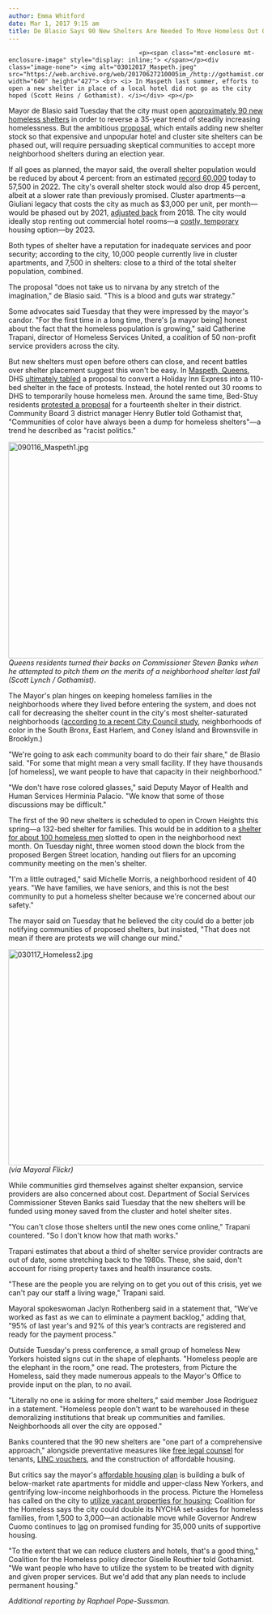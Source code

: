 ```yaml
---
author: Emma Whitford
date: Mar 1, 2017 9:15 am
title: De Blasio Says 90 New Shelters Are Needed To Move Homeless Out Of Hotels
---
```


	
										<p><span class="mt-enclosure mt-enclosure-image" style="display: inline;"> </span></p><div class="image-none"> <img alt="03012017_Maspeth.jpeg" src="https://web.archive.org/web/20170627210005im_/http://gothamist.com/attachments/nyc_ewhitford/03012017_Maspeth.jpeg" width="640" height="427"> <br> <i> In Maspeth last summer, efforts to open a new shelter in place of a local hotel did not go as the city hoped (Scott Heins / Gothamist). </i></div> <p></p>

<p>Mayor de Blasio said Tuesday that the city must open <a href="https://web.archive.org/web/20170627210005/http://gothamist.com/2017/02/28/homeless_shelter_plan_2017.php">approximately 90 new homeless shelters</a> in order to reverse a 35-year trend of steadily increasing homelessness. But the ambitious <a href="https://web.archive.org/web/20170627210005/http://www1.nyc.gov/site/dhs/about/tide.page">proposal</a>, which entails adding new shelter stock so that expensive and unpopular hotel and cluster site shelters can be phased out, will require persuading skeptical communities to accept more neighborhood shelters during an election year.</p>

<p>If all goes as planned, the mayor said, the overall shelter population would be reduced by about 4 percent: from an estimated <a href="https://web.archive.org/web/20170627210005/http://gothamist.com/2016/09/30/homeless_in_nyc_hits_new_record_hig.php">record 60,000</a> today to 57,500 in 2022. The city&apos;s overall shelter stock would also drop 45 percent, albeit at a slower rate than previously promised. Cluster apartments&#x2014;a Giuliani legacy that costs the city as much as $3,000 per unit, per month&#x2014;would be phased out by 2021, <a href="https://web.archive.org/web/20170627210005/http://gothamist.com/2016/01/04/homeless_cluster_site.php">adjusted back</a> from 2018. The city would ideally stop renting out commercial hotel rooms&#x2014;a <a href="https://web.archive.org/web/20170627210005/http://gothamist.com/2016/12/14/scott_stringer_blasts_citys_use_of.php">costly, temporary</a> housing option&#x2014;by 2023. </p>

<p>Both types of shelter have a reputation for inadequate services and poor security; according to the city, 10,000 people currently live in cluster apartments, and 7,500 in shelters: close to a third of the total shelter population, combined. </p>

<p>The proposal &quot;does not take us to nirvana by any stretch of the imagination,&quot; de Blasio said. &quot;This is a blood and guts war strategy.&quot; </p>

<p>Some advocates said Tuesday that they were impressed by the mayor&apos;s candor. &quot;For the first time in a long time, there&apos;s [a mayor being] honest about the fact that the homeless population is growing,&quot; said Catherine Trapani, director of Homeless Services United, a coalition of 50 non-profit service providers across the city. </p>

<p>But new shelters must open before others can close, and recent battles over shelter placement suggest this won&apos;t be easy. In <a href="https://web.archive.org/web/20170627210005/http://gothamist.com/2016/09/01/maspeth_homeless_shelter.php">Maspeth, Queens</a>, DHS <a href="https://web.archive.org/web/20170627210005/http://gothamist.com/2016/10/10/post_181.php">ultimately tabled</a> a proposal to convert a Holiday Inn Express into a 110-bed shelter in the face of protests. Instead, the hotel rented out 30 rooms to DHS to temporarily house homeless men. Around the same time, Bed-Stuy residents <a href="https://web.archive.org/web/20170627210005/http://gothamist.com/2016/08/30/bed_stuy_homeless_drop_in.php">protested a proposal</a> for a fourteenth shelter in their district. Community Board 3 district manager Henry Butler told Gothamist that, &quot;Communities of color have always been a dump for homeless shelters&quot;&#x2014;a trend he described as &quot;racist politics.&quot; </p>

<p><span class="mt-enclosure mt-enclosure-image" style="display: inline;"> </span></p><div class="image-none"> <img alt="090116_Maspeth1.jpg" src="https://web.archive.org/web/20170627210005im_/http://gothamist.com/attachments/nyc_ewhitford/090116_Maspeth1.jpg" width="640" height="427"> <br> <i>Queens residents turned their backs on Commissioner Steven Banks when he attempted to pitch them on the merits of a neighborhood shelter last fall (Scott Lynch / Gothamist).</i></div> <p></p>

<p>The Mayor&apos;s plan hinges on keeping homeless families in the neighborhoods where they lived before entering the system, and does not call for decreasing the shelter count in the city&apos;s most shelter-saturated neighborhoods (<a href="https://web.archive.org/web/20170627210005/http://www.politico.com/states/new-york/city-hall/story/2017/02/city-council-to-propose-overhaul-to-city-fair-share-policies-109897">according to a recent City Council study</a>, neighborhoods of color in the South Bronx, East Harlem, and Coney Island and Brownsville in Brooklyn.) </p>

<p>&quot;We&apos;re going to ask each community board to do their fair share,&quot; de Blasio said. &quot;For some that might mean a very small facility. If they have thousands [of homeless], we want people to have that capacity in their neighborhood.&quot; </p>

<p>&quot;We don&apos;t have rose colored glasses,&quot; said Deputy Mayor of Health and Human Services Herminia Palacio. &quot;We know that some of those discussions may be difficult.&quot; </p>

<p>The first of the 90 new shelters is scheduled to open in Crown Heights this spring&#x2014;a 132-bed shelter for families. This would be in addition to a <a href="https://web.archive.org/web/20170627210005/https://www.dnainfo.com/new-york/20170228/crown-heights/homeless-shelter-crown-heights-bergen-street">shelter for about 100 homeless men</a> slotted to open in the neighborhood next month. On Tuesday night, three women stood down the block from the proposed Bergen Street location, handing out fliers for an upcoming community meeting on the men&apos;s shelter. </p>

<p>&quot;I&apos;m a little outraged,&quot; said Michelle Morris, a neighborhood resident of 40 years. &quot;We have families, we have seniors, and this is not the best community to put a homeless shelter because we&apos;re concerned about our safety.&quot; </p>

<p>The mayor said on Tuesday that he believed the city could do a better job notifying communities of proposed shelters, but insisted, &quot;That does not mean if there are protests we will change our mind.&quot; </p>

<p><span class="mt-enclosure mt-enclosure-image" style="display: inline;"> </span></p><div class="image-none"> <img alt="030117_Homeless2.jpg" src="https://web.archive.org/web/20170627210005im_/http://gothamist.com/attachments/nyc_ewhitford/030117_Homeless2.jpg" width="640" height="426"> <br> <i> (via Mayoral Flickr) </i></div> <p></p>

<p>While communities gird themselves against shelter expansion, service providers are also concerned about cost. Department of Social Services Commissioner Steven Banks said Tuesday that the new shelters will be funded using money saved from the cluster and hotel shelter sites. </p>

<p>&quot;You can&apos;t close those shelters until the new ones come online,&quot; Trapani countered. &quot;So I don&apos;t know how that math works.&quot; </p>

<p>Trapani estimates that about a third of shelter service provider contracts are out of date, some stretching back to the 1980s. These, she said, don&apos;t account for rising property taxes and health insurance costs. </p>

<p>&quot;These are the people you are relying on to get you out of this crisis, yet we can&apos;t pay our staff a living wage,&quot; Trapani said. </p>

<p>Mayoral spokeswoman Jaclyn Rothenberg said in a statement that, &quot;We&#x2019;ve worked as fast as we can to eliminate a payment backlog,&quot; adding that, &quot;95% of last year&apos;s and 92% of this year&#x2019;s contracts are registered and ready for the payment process.&quot; </p>

<p>Outside Tuesday&apos;s press conference, a small group of homeless New Yorkers hoisted signs cut in the shape of elephants. &quot;Homeless people are the elephant in the room,&quot; one read. The protesters, from Picture the Homeless, said they made numerous appeals to the Mayor&apos;s Office to provide input on the plan, to no avail. </p>

<p>&quot;Literally no one is asking for more shelters,&quot; said member Jose Rodriguez in a statement. &quot;Homeless people don&apos;t want to be warehoused in these demoralizing institutions that break up communities and families. Neighborhoods all over the city are opposed.&quot; </p>

<p>Banks countered that the 90 new shelters are &quot;one part of a comprehensive approach,&quot; alongside preventative measures like <a href="https://web.archive.org/web/20170627210005/http://gothamist.com/2017/02/12/city_will_guarantee_legal_counsel_t.php">free legal counsel</a> for tenants, <a href="https://web.archive.org/web/20170627210005/http://www1.nyc.gov/nyc-resources/service/4301/living-in-communities-linc-rent-program">LINC vouchers</a>, and the construction of affordable housing. </p>

<p>But critics say the mayor&apos;s <a href="https://web.archive.org/web/20170627210005/http://gothamist.com/2014/05/07/de_blasios_housing_plan.php">affordable housing plan</a> is building a bulk of below-market rate apartments for middle and upper-class New Yorkers, and gentrifying low-income neighborhoods in the process. Picture the Homeless has called on the city to <a href="https://web.archive.org/web/20170627210005/http://gothamist.com/2016/02/18/affordable_housing_lots.php">utilize vacant properties for housing</a>; Coalition for the Homeless says the city could double its NYCHA set-asides for homeless families, from 1,500 to 3,000&#x2014;an actionable move while Governor Andrew Cuomo continues to <a href="https://web.archive.org/web/20170627210005/http://gothamist.com/2016/08/26/cuomo_supportive_housing.php">lag</a> on promised funding for 35,000 units of supportive housing.</p>

<p>&quot;To the extent that we can reduce clusters and hotels, that&apos;s a good thing,&quot; Coalition for the Homeless policy director Giselle Routhier told Gothamist. &quot;We want people who have to utilize the system to be treated with dignity and given proper services. But we&apos;d add that any plan needs to include permanent housing.&quot; </p>

<p><em>Additional reporting by Raphael Pope-Sussman.</em> </p>					
										
									
				